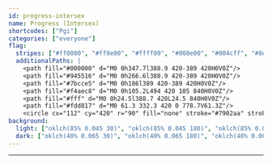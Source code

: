 ```yaml
---
id: progress-intersex
name: Progress (Intersex)
shortcodes: ["Pgi"]
categories: ["everyone"]
flag:
  stripes: ["#ff0000", "#ff8e00", "#ffff00", "#008e00", "#004cff", "#8e008e"]
  additionalPaths: |
    <path fill="#000000" d="M0 0h347.7l388.9 420-389 420H0V0Z"/>
    <path fill="#945516" d="M0 0h266.6l388.9 420-389 420H0V0Z"/>
    <path fill="#7bcce5" d="M0 0h186l389 420-389 420H0V0Z"/>
    <path fill="#f4aec8" d="M0 0h105.2L494 420 105 840H0V0Z"/>
    <path fill="#fff" d="M0 0h24.5l388.7 420L24.5 840H0V0Z"/>
    <path fill="#fdd817" d="M0 61.3 332.3 420 0 778.7V61.3Z"/>
    <circle cx="112" cy="420" r="90" fill="none" stroke="#7902aa" stroke-width="14"/>
background:
  light: ["oklch(85% 0.045 30)", "oklch(85% 0.045 180)", "oklch(85% 0.045 330)"]
  dark: ["oklch(40% 0.065 30)", "oklch(40% 0.065 180)", "oklch(40% 0.065 330)"]
---
```


---
